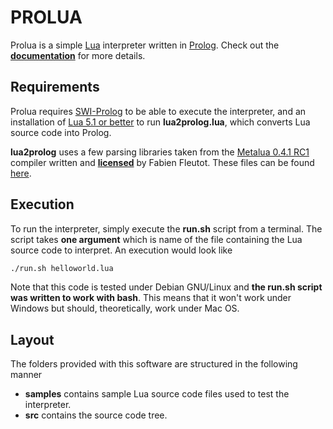 PROLUA
======

Prolua is a simple [Lua](http://www.lua.org/) interpreter written in [Prolog](http://en.wikipedia.org/wiki/Prolog).
Check out the [__documentation__](https://github.com/supranove/prolua/raw/master/implementation.pdf) for more details.


Requirements
------------
Prolua requires [SWI-Prolog](http://www.swi-prolog.org/Download.html) to be able to execute
the interpreter, and an installation of [Lua 5.1 or better](http://www.lua.org/download.html) to run __lua2prolog.lua__, which
converts Lua source code into Prolog.

__lua2prolog__ uses a few parsing libraries taken from the [Metalua 0.4.1 RC1](http://metalua.luaforge.net/) compiler written and
[__licensed__](https://github.com/supranove/prolua/blob/master/src/metalua/LICENSE.md) by Fabien Fleutot.
These files can be found [here](https://github.com/supranove/prolua/blob/master/src/metalua/).


Execution
---------
To run the interpreter, simply execute the __run.sh__ script from a terminal. The script takes
__one argument__ which is name of the file containing the Lua source code to interpret.
An execution would look like

```bash
./run.sh helloworld.lua
```

Note that this code is tested under Debian GNU/Linux and __the run.sh script was written to work
with bash__. This means that it won't work under Windows but should, theoretically, work under Mac OS.


Layout
------
The folders provided with this software are structured in the following manner
* __samples__ contains sample Lua source code files used to test the interpreter.
* __src__ contains the source code tree.
